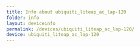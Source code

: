 ```yaml
---
title: Info about ubiquiti_liteap_ac_lap-120
folder: info
layout: deviceinfo
permalink: /devices/ubiquiti_liteap_ac_lap-120/
device: ubiquiti_liteap_ac_lap-120
---
```

